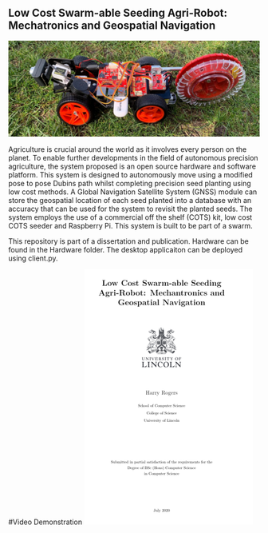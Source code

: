 ## Low Cost Swarm-able Seeding Agri-Robot: Mechatronics and Geospatial Navigation

![GitHub Logo](/images/RobotonGrass1.jpg)

Agriculture is crucial around the world as it involves every person on the planet. To enable further developments in the field of autonomous precision agriculture, the system proposed is an open source hardware and software platform. This system is designed to autonomously move using a modified pose to pose Dubins path whilst completing precision seed planting using low cost methods. A Global Navigation Satellite System (GNSS) module can store the geospatial location of each seed planted into a database with an accuracy that can be used for the system to revisit the planted seeds. The system employs the use of a commercial off the shelf (COTS) kit, low cost COTS seeder and Raspberry Pi. This system is built to be part of a swarm.


This repository is part of a dissertation and publication. Hardware can be found in the Hardware folder. The desktop applicaiton can be deployed using client.py. 

#Video Demonstration
[![Video Demonstration](https://github.com/Harry-Rogers/PiCar/blob/master/images/VideoLink.png)](https://www.youtube.com/watch?v=1KZ1cqo4058)

